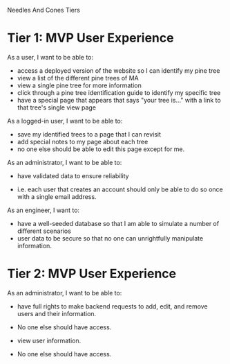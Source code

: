 Needles And Cones Tiers

# Tier 1: MVP User Experience

As a user, I want to be able to:

* access a deployed version of the website so I can identify my pine tree
* view a list of the different pine trees of MA
* view a single pine tree for more information
* click through a pine tree identification guide to identify my specific tree
* have a special page that appears that says "your tree is..." with a link to that tree's single view page

As a logged-in user, I want to be able to:

* save my identified trees to a page that I can revisit
* add special notes to my page about each tree
* no one else should be able to edit this page except for me.

As an administrator, I want to be able to:

* have validated data to ensure reliability

- i.e. each user that creates an account should only be able to do so once with a single email address.

As an engineer, I want to:

* have a well-seeded database so that I am able to simulate a number of different scenarios
* user data to be secure so that no one can unrightfully manipulate information.

# Tier 2: MVP User Experience

As an administrator, I want to be able to:

* have full rights to make backend requests to add, edit, and remove users and their information.

- No one else should have access.

* view user information.

- No one else should have access.
